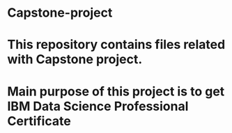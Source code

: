 # Capstone-project
# This repository contains files related with Capstone project.
# Main purpose of this project is to get IBM Data Science Professional Certificate
